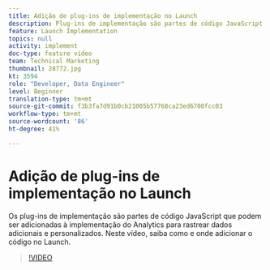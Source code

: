 ```yaml
---
title: Adição de plug-ins de implementação no Launch
description: Plug-ins de implementação são partes de código JavaScript que podem ser adicionadas à implementação do Analytics para rastrear dados adicionais e personalizados. Neste vídeo, saiba como e onde adicionar o código no Launch.
feature: Launch Implementation
topics: null
activity: implement
doc-type: feature video
team: Technical Marketing
thumbnail: 28772.jpg
kt: 3594
role: "Developer, Data Engineer"
level: Beginner
translation-type: tm+mt
source-git-commit: f3b3fa7d91b0cb21005b57768ca23ed6700fcc03
workflow-type: tm+mt
source-wordcount: '86'
ht-degree: 41%

---
```



# Adição de plug-ins de implementação no Launch

Os plug-ins de implementação são partes de código JavaScript que podem ser adicionadas à implementação do Analytics para rastrear dados adicionais e personalizados. Neste vídeo, saiba como e onde adicionar o código no Launch.

>[!VIDEO](https://video.tv.adobe.com/v/28772/?quality=12&learn=on)
